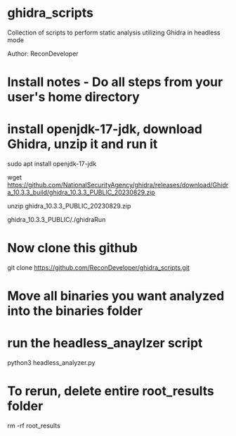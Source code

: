 # ghidra_scripts
Collection of scripts to perform static analysis utilizing Ghidra in headless mode

Author: ReconDeveloper

# Install notes - Do all steps from your user's home directory 
# install openjdk-17-jdk, download Ghidra, unzip it and run it

sudo apt install openjdk-17-jdk 

wget https://github.com/NationalSecurityAgency/ghidra/releases/download/Ghidra_10.3.3_build/ghidra_10.3.3_PUBLIC_20230829.zip

unzip ghidra_10.3.3_PUBLIC_20230829.zip

ghidra_10.3.3_PUBLIC/./ghidraRun

# Now clone this github 

git clone https://github.com/ReconDeveloper/ghidra_scripts.git

# Move all binaries you want analyzed into the binaries folder

# run the headless_anaylzer script 

python3 headless_analyzer.py 

# To rerun, delete entire root_results folder 

rm -rf root_results
